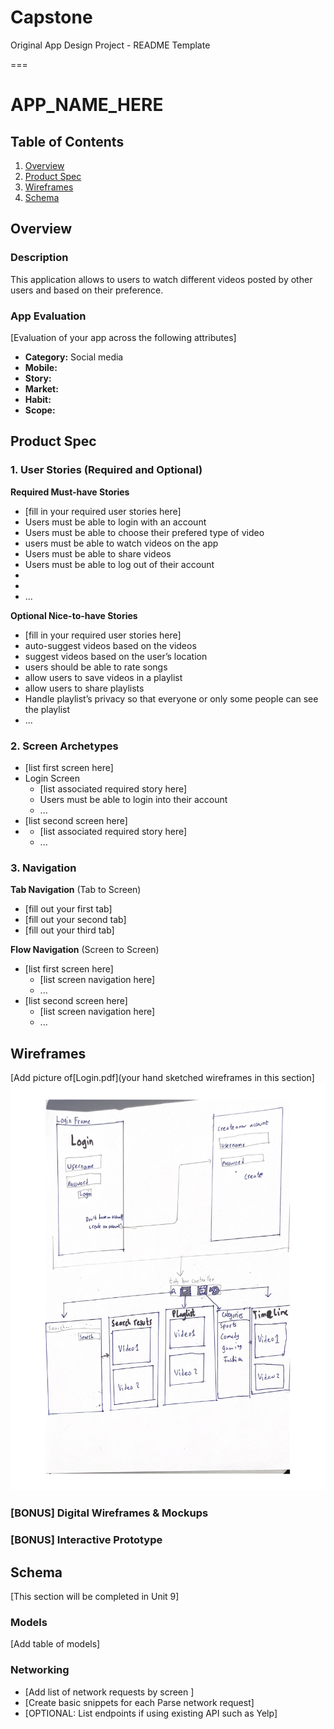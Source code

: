 # Capstone
Original App Design Project - README Template

===

# APP_NAME_HERE



## Table of Contents
1. [Overview](#Overview)
1. [Product Spec](#Product-Spec)
1. [Wireframes](#Wireframes)
2. [Schema](#Schema)

## Overview
### Description
This application allows to  users to watch different videos posted by other users and based on their preference. 
### App Evaluation
[Evaluation of your app across the following attributes]
- **Category:** Social media
- **Mobile:** 
- **Story:** 
- **Market:** 
- **Habit:**
- **Scope:**

## Product Spec

### 1. User Stories (Required and Optional)

**Required Must-have Stories**

* [fill in your required user stories here]
* Users must be able to login with an account
* Users must be able to choose their prefered type of video
* users must be able to watch videos on the app
* Users must be able to share videos
* Users must be able to log out of their account
* 
* 
* ...

**Optional Nice-to-have Stories**

* [fill in your required user stories here]
* auto-suggest videos based on the videos 
* suggest videos based on the user’s location
* users should be able to rate songs
* allow users to save videos in a playlist
* allow users to share playlists
* Handle playlist’s privacy so that everyone or only some people can see the playlist
* ...

### 2. Screen Archetypes

* [list first screen here]
* Login Screen
   * [list associated required story here]
   * Users must be able to login into their account
   * ...
* [list second screen here]
* 
   * [list associated required story here]
   * ...

### 3. Navigation

**Tab Navigation** (Tab to Screen)

* [fill out your first tab]
* [fill out your second tab]
* [fill out your third tab]

**Flow Navigation** (Screen to Screen)

* [list first screen here]
   * [list screen navigation here]
   * ...
* [list second screen here]
   * [list screen navigation here]
   * ...

## Wireframes
[Add picture of[Login.pdf](your hand sketched wireframes in this section]
<img src= "Login.png"
 width=600>

### [BONUS] Digital Wireframes & Mockups

### [BONUS] Interactive Prototype

## Schema 
[This section will be completed in Unit 9]
### Models
[Add table of models]
### Networking
- [Add list of network requests by screen ]
- [Create basic snippets for each Parse network request]
- [OPTIONAL: List endpoints if using existing API such as Yelp]
